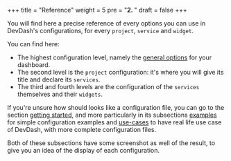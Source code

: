 +++
title = "Reference"
weight = 5
pre = "<b>2. </b>"
draft = false
+++

You will find here a precise reference of every options you can use in DevDash's configurations, for every `project`, `service` and `widget`.

You can find here: 

* The highest configuration level, namely the [general options](/reference/general/) for your dashboard. 
* The second level is the `project` configuration: it's where you will give its title and declare its `services`.
* The third and fourth levels are the configuration of the `services` themselves and their `widgets`.

If you're unsure how should looks like a configuration file, you can go to the section [getting started](/getting-started/), and more particularly in its subsections [examples](/getting-started/examples) for simple configuration examples and [use-cases](/getting-started/uses-cases) to have real life use case of DevDash, with more complete configuration files.

Both of these subsections have some screenshot as well of the result, to give you an idea of the display of each configuration.
